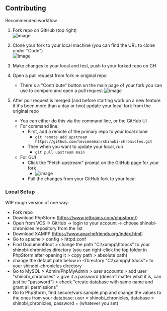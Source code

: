 ## Contributing

Recommended workflow

1. Fork repo on GitHub (top right)  
  ![image](https://i.imgur.com/0tiyX6N.png) 
2. Clone your fork to your local machine (you can find the URL to clone under "Code")  
  ![image](https://i.imgur.com/VCUgDnG.png)
3. Make changes to your local and test, push to your forked repo on GH
4. Open a pull request from fork => original repo
   - There's a "Contribute" button on the main page of your fork you can use to compare and open a pull request
    ![image](https://i.imgur.com/z5SCPuQ.png)

5. After pull request is merged (and before starting work on a new feature if it's been more than a day or two) update your local fork from the original repo  
   - You can either do this via the command line, or the GitHub UI
   - For command line:
     - First, add a remote of the primary repo to your local clone
       - `git remote add upstream https://github.com/levimeahan/shinobi-chronicles.git`
     - Then when you want to update your local, run
       - `git pull upstream main`
   - For GUI
     - Click the "Fetch upstream" prompt on the GitHub page for your fork
       - ![image](https://i.imgur.com/cQJ0zGc.png) 
     - Pull the changes from your GitHub fork to your local


### Local Setup

WIP rough version of one way:
- Fork repo
- Download PhpStorm (https://www.jetbrains.com/phpstorm/)
- Open from VCS -> GitHub -> login to your account -> choose shinobi-chronicles repository from the list
- Download XAMPP (https://www.apachefriends.org/index.html)
- Go to apache > config > httpd.conf
- Find DocumentRoot > change the path "C:\xampp\htdocs" to your shinobi-chronicles directory (you can right-click the top folder in PhpStorm after opening it > copy path > absolute path)
- change the default path below in <Directory "C:\xampp\htdocs"> to your shinobi-chronicles directory
- Go to MySQL > Admin/PhpMyAdmin > user accounts > add user "shinobi_chronicles" > give it a password (doesn't matter what it is, can just be "password") > check "create database with same name and grant all permissions"
- Go to PhpStorm, find secure/vars.sample.php and change the values to the ones from your database: user = shinobi_chronicles, database = shinobi_chronicles, password = (whatever you set)

